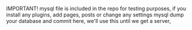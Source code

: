 IMPORTANT!
mysql file is included in the repo for testing purposes, if you install any plugins, add pages, posts or change any settings mysql dump your database and commit here, we'll use this until we get a server, 